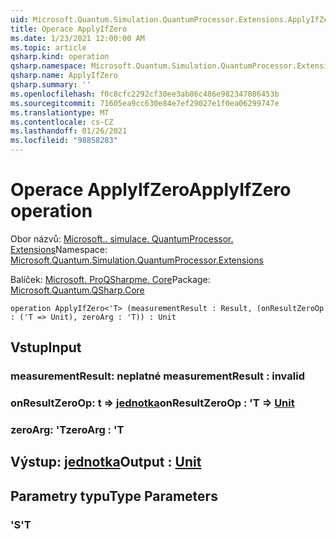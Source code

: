 ```yaml
---
uid: Microsoft.Quantum.Simulation.QuantumProcessor.Extensions.ApplyIfZero
title: Operace ApplyIfZero
ms.date: 1/23/2021 12:00:00 AM
ms.topic: article
qsharp.kind: operation
qsharp.namespace: Microsoft.Quantum.Simulation.QuantumProcessor.Extensions
qsharp.name: ApplyIfZero
qsharp.summary: ''
ms.openlocfilehash: f0c8cfc2292cf30ee3ab86c486e982347086453b
ms.sourcegitcommit: 71605ea9cc630e84e7ef29027e1f0ea06299747e
ms.translationtype: MT
ms.contentlocale: cs-CZ
ms.lasthandoff: 01/26/2021
ms.locfileid: "98858283"
---
```

# <a name="applyifzero-operation"></a><span data-ttu-id="5ee32-102">Operace ApplyIfZero</span><span class="sxs-lookup"><span data-stu-id="5ee32-102">ApplyIfZero operation</span></span>

<span data-ttu-id="5ee32-103">Obor názvů: [Microsoft.. simulace. QuantumProcessor. Extensions](xref:Microsoft.Quantum.Simulation.QuantumProcessor.Extensions)</span><span class="sxs-lookup"><span data-stu-id="5ee32-103">Namespace: [Microsoft.Quantum.Simulation.QuantumProcessor.Extensions](xref:Microsoft.Quantum.Simulation.QuantumProcessor.Extensions)</span></span>

<span data-ttu-id="5ee32-104">Balíček: [Microsoft. ProQSharpme. Core](https://nuget.org/packages/Microsoft.Quantum.QSharp.Core)</span><span class="sxs-lookup"><span data-stu-id="5ee32-104">Package: [Microsoft.Quantum.QSharp.Core](https://nuget.org/packages/Microsoft.Quantum.QSharp.Core)</span></span>




```qsharp
operation ApplyIfZero<'T> (measurementResult : Result, (onResultZeroOp : ('T => Unit), zeroArg : 'T)) : Unit
```


## <a name="input"></a><span data-ttu-id="5ee32-105">Vstup</span><span class="sxs-lookup"><span data-stu-id="5ee32-105">Input</span></span>

### <a name="measurementresult--__invalidresult__"></a><span data-ttu-id="5ee32-106">measurementResult: __neplatné <Result>__</span><span class="sxs-lookup"><span data-stu-id="5ee32-106">measurementResult : __invalid<Result>__</span></span>




### <a name="onresultzeroop--t--unit"></a><span data-ttu-id="5ee32-107">onResultZeroOp: t => [jednotka](xref:microsoft.quantum.lang-ref.unit)</span><span class="sxs-lookup"><span data-stu-id="5ee32-107">onResultZeroOp : 'T => [Unit](xref:microsoft.quantum.lang-ref.unit)</span></span> 




### <a name="zeroarg--t"></a><span data-ttu-id="5ee32-108">zeroArg: 'T</span><span class="sxs-lookup"><span data-stu-id="5ee32-108">zeroArg : 'T</span></span>





## <a name="output--unit"></a><span data-ttu-id="5ee32-109">Výstup: [jednotka](xref:microsoft.quantum.lang-ref.unit)</span><span class="sxs-lookup"><span data-stu-id="5ee32-109">Output : [Unit](xref:microsoft.quantum.lang-ref.unit)</span></span>



## <a name="type-parameters"></a><span data-ttu-id="5ee32-110">Parametry typu</span><span class="sxs-lookup"><span data-stu-id="5ee32-110">Type Parameters</span></span>

### <a name="t"></a><span data-ttu-id="5ee32-111">'S</span><span class="sxs-lookup"><span data-stu-id="5ee32-111">'T</span></span>

